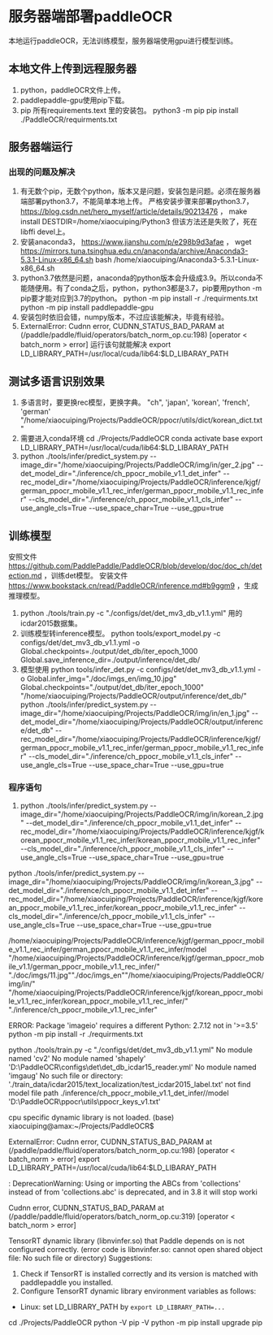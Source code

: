 # 服务器端部署paddleOCR
本地运行paddleOCR，无法训练模型，服务器端使用gpu进行模型训练。
## 本地文件上传到远程服务器
1. python，paddleOCR文件上传。
2. paddlepaddle-gpu使用pip下载。
3. pip 所有requirements.text 里的安装包。
   python3 -m pip
   pip install ./PaddleOCR/requirments.txt
## 服务器端运行
### 出现的问题及解决
1. 有无数个pip，无数个python，版本又是问题，安装包是问题。必须在服务器端部署python3.7，不能简单本地上传。
   严格安装步骤来部署python3.7，https://blog.csdn.net/hero_myself/article/details/90213476 ，
   make install DESTDIR=/home/xiaocuiping/Python3
   但该方法还是失败了，死在libffi devel上。
2. 安装anaconda3， https://www.jianshu.com/p/e298b9d3afae ，
   wget https://mirrors.tuna.tsinghua.edu.cn/anaconda/archive/Anaconda3-5.3.1-Linux-x86_64.sh
   bash /home/xiaocuiping/Anaconda3-5.3.1-Linux-x86_64.sh
3. python3.7依然是问题，anaconda的python版本会升级成3.9。所以conda不能随便用。有了conda之后，python，python3都是3.7，pip要用python -m pip要才能对应到3.7的python。
   python -m pip install -r ./requirments.txt
   python -m pip install paddlepaddle-gpu
4. 安装包时依旧会错，numpy版本，不过应该能解决，毕竟有经验。
5. ExternalError:  Cudnn error, CUDNN_STATUS_BAD_PARAM  at (/paddle/paddle/fluid/operators/batch_norm_op.cu:198)
  [operator < batch_norm > error]
  运行该句就能解决 export LD_LIBRARY_PATH=/usr/local/cuda/lib64:$LD_LIBARAY_PATH
## 测试多语言识别效果
1. 多语言时，要更换rec模型，更换字典。
  "ch", 'japan', 'korean', 'french', 'german'
   "/home/xiaocuiping/Projects/PaddleOCR/ppocr/utils/dict/korean_dict.txt"
2. 需要进入conda环境
   cd ./Projects/PaddleOCR
   conda activate base
   export LD_LIBRARY_PATH=/usr/local/cuda/lib64:$LD_LIBARAY_PATH
3. python ./tools/infer/predict_system.py --image_dir="/home/xiaocuiping/Projects/PaddleOCR/img/in/ger_2.jpg" --det_model_dir="./inference/ch_ppocr_mobile_v1.1_det_infer" --rec_model_dir="/home/xiaocuiping/Projects/PaddleOCR/inference/kjgf/german_ppocr_mobile_v1.1_rec_infer/german_ppocr_mobile_v1.1_rec_infer" --cls_model_dir="./inference/ch_ppocr_mobile_v1.1_cls_infer" --use_angle_cls=True --use_space_char=True --use_gpu=true 
## 训练模型
 安照文件 https://github.com/PaddlePaddle/PaddleOCR/blob/develop/doc/doc_ch/detection.md ，训练det模型。
 安装文件 https://www.bookstack.cn/read/PaddleOCR/inference.md#b9ggm9 ，生成推理模型。
1. python ./tools/train.py -c "./configs/det/det_mv3_db_v1.1.yml" 
   用的icdar2015数据集。
2. 训练模型转inference模型。
   python tools/export_model.py -c configs/det/det_mv3_db_v1.1.yml -o Global.checkpoints=./output/det_db/iter_epoch_1000 Global.save_inference_dir=./output/inference/det_db/
3. 模型使用
   python tools/infer_det.py -c configs/det/det_mv3_db_v1.1.yml -o Global.infer_img="./doc/imgs_en/img_10.jpg" Global.checkpoints="./output/det_db/iter_epoch_1000"
    "/home/xiaocuiping/Projects/PaddleOCR/output/inference/det_db/"
    python ./tools/infer/predict_system.py --image_dir="/home/xiaocuiping/Projects/PaddleOCR/img/in/en_1.jpg" --det_model_dir="/home/xiaocuiping/Projects/PaddleOCR/output/inference/det_db" --rec_model_dir="/home/xiaocuiping/Projects/PaddleOCR/inference/kjgf/german_ppocr_mobile_v1.1_rec_infer/german_ppocr_mobile_v1.1_rec_infer" --cls_model_dir="./inference/ch_ppocr_mobile_v1.1_cls_infer" --use_angle_cls=True --use_space_char=True --use_gpu=true
### 程序语句
1. python ./tools/infer/predict_system.py --image_dir="/home/xiaocuiping/Projects/PaddleOCR/img/in/korean_2.jpg" --det_model_dir="./inference/ch_ppocr_mobile_v1.1_det_infer" --rec_model_dir="/home/xiaocuiping/Projects/PaddleOCR/inference/kjgf/korean_ppocr_mobile_v1.1_rec_infer/korean_ppocr_mobile_v1.1_rec_infer" --cls_model_dir="./inference/ch_ppocr_mobile_v1.1_cls_infer" --use_angle_cls=True --use_space_char=True --use_gpu=true

python ./tools/infer/predict_system.py --image_dir="/home/xiaocuiping/Projects/PaddleOCR/img/in/korean_3.jpg" --det_model_dir="./inference/ch_ppocr_mobile_v1.1_det_infer" --rec_model_dir="/home/xiaocuiping/Projects/PaddleOCR/inference/kjgf/korean_ppocr_mobile_v1.1_rec_infer/korean_ppocr_mobile_v1.1_rec_infer" --cls_model_dir="./inference/ch_ppocr_mobile_v1.1_cls_infer" --use_angle_cls=True --use_space_char=True --use_gpu=true



 /home/xiaocuiping/Projects/PaddleOCR/inference/kjgf/german_ppocr_mobile_v1.1_rec_infer/german_ppocr_mobile_v1.1_rec_infer/model
 "/home/xiaocuiping/Projects/PaddleOCR/inference/kjgf/german_ppocr_mobile_v1.1/german_ppocr_mobile_v1.1_rec_infer/"
  "./doc/imgs/11.jpg""./doc/imgs_en""/home/xiaocuiping/Projects/PaddleOCR/img/in/"
  "/home/xiaocuiping/Projects/PaddleOCR/inference/kjgf/korean_ppocr_mobile_v1.1_rec_infer/korean_ppocr_mobile_v1.1_rec_infer/"
  "./inference/ch_ppocr_mobile_v1.1_rec_infer"
 
 
ERROR: Package 'imageio' requires a different Python: 2.7.12 not in '>=3.5'
python -m pip install -r ./requirments.txt

 python ./tools/train.py -c "./configs/det/det_mv3_db_v1.1.yml"
 No module named 'cv2'
 No module named 'shapely'
 'D:\\PaddleOCR\\configs\\det\\det_db_icdar15_reader.yml'
  No module named 'imgaug'
  No such file or directory: './train_data/icdar2015/text_localization/test_icdar2015_label.txt'
  not find model file path ./inference/ch_ppocr_mobile_v1.1_det_infer//model
  'D:\\PaddleOCR\\ppocr\\utils\\ppocr_keys_v1.txt'


   cpu specific dynamic library is not loaded.
(base) xiaocuiping@amax:~/Projects/PaddleOCR$

  ExternalError:  Cudnn error, CUDNN_STATUS_BAD_PARAM  at (/paddle/paddle/fluid/operators/batch_norm_op.cu:198)
  [operator < batch_norm > error]
  export LD_LIBRARY_PATH=/usr/local/cuda/lib64:$LD_LIBARAY_PATH
  
  : DeprecationWarning: Using           or importing the ABCs from 'collections' instead of from 'collections.abc' is deprecated, and in 3.8 it will stop worki
  
  Cudnn error, CUDNN_STATUS_BAD_PARAM  at (/paddle/paddle/fluid/operators/batch_norm_op.cu:319)
  [operator < batch_norm > error]
  
  TensorRT dynamic library (libnvinfer.so) that Paddle depends on is not configured correctly. (error code is libnvinfer.so: cannot open shared object file: No such file or directory)
  Suggestions:
  1. Check if TensorRT is installed correctly and its version is matched with paddlepaddle you installed.
  2. Configure TensorRT dynamic library environment variables as follows:
  - Linux: set LD_LIBRARY_PATH by `export LD_LIBRARY_PATH=...`



cd ./Projects/PaddleOCR
 python -V
 pip -V
 python -m pip install upgrade pip
